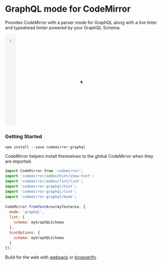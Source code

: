 GraphQL mode for CodeMirror
===========================

Provides CodeMirror with a parser mode for GraphQL along with a live linter and
typeahead hinter powered by your GraphQL Schema.

![](resources/example.gif)

### Getting Started

```
npm install --save codemirror-graphql
```

CodeMirror helpers install themselves to the global CodeMirror when they
are imported.

```js
import CodeMirror from 'codemirror';
import 'codemirror/addon/hint/show-hint';
import 'codemirror/addon/lint/lint';
import 'codemirror-graphql/hint';
import 'codemirror-graphql/lint';
import 'codemirror-graphql/mode';

CodeMirror.fromTextArea(myTextarea, {
  mode: 'graphql',
  lint: {
    schema: myGraphQLSchema
  },
  hintOptions: {
    schema: myGraphQLSchema
  }
});
```

Build for the web with [webpack](http://webpack.github.io/) or
[browserify](http://browserify.org/).
